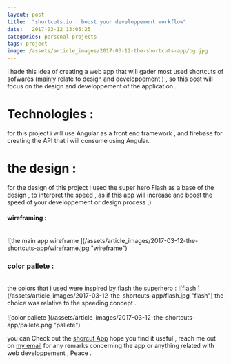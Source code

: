 ```yaml
---
layout: post
title:  "shortcuts.io : boost your developpement workflow"
date:   2017-03-12 13:05:25
categories: personal projects
tags: project
image: /assets/article_images/2017-03-12-the-shortcuts-app/bg.jpg
---
```


i hade this idea of creating a web app that will gader most used shortcuts of sofwares (mainly relate to design and developpement ) , so this post will focus on the design and developpement of the application .
# Technologies :

for this project i will use Angular as a front end framework , and firebase for creating the API that i will consume using Angular.

# the design : 

for the design of this project i used the super hero Flash as a base of the design , to interpret the speed , as if this app will increase and boost the speed of your developpement or design process ;) .

#### wireframing : 
<br>
![the main app wireframe ](/assets/article_images/2017-03-12-the-shortcuts-app/wireframe.jpg "wireframe")

### color pallete : 
<br>
the colors that i used were inspired by flash the superhero : 
![flash ](/assets/article_images/2017-03-12-the-shortcuts-app/flash.jpg "flash")
the choice was relative to the speeding concept .
<br><br>
![color pallete ](/assets/article_images/2017-03-12-the-shortcuts-app/pallete.png "pallete")

you can Check out the [shorcut App][applink] hope you find it useful , reach me out on [my email][email] for any remarks concerning the app or anything related with web developpement , Peace .


 [applink]:      http://shortcuts.io
[email]: https://hamzatanjicherkaoui.github.io/contact  



